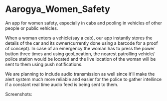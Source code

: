 # Aarogya_Women_Safety

An app for women safety, especially in cabs and pooling in vehicles of other people or public vehicles.

When a woman enters a vehicle(say a cab), our app instantly stores the details of the car and its owner(currently done using a barcode for a proof of concept).
In case of an emergency the woman has to press the power button three times and using geoLocation, the nearest patrolling vehicle/ police station would be located and the live location of the woman will be sent to them using push notifications.

We are planning to include audio transmission as well since it'll make the alert system much more reliable and easier for the police to gather intellince if a constant real time audio feed is being sent to them.

Screenshots:
